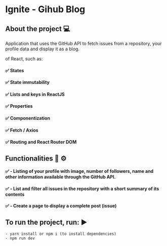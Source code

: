 # Ignite - Gihub Blog 

## About the project 💻
Application that uses the GitHub API to fetch issues from a repository, your profile data and display it as a blog.

of React, such as: 
#### ✅ States
#### ✅ State immutability
#### ✅ Lists and keys in ReactJS
#### ✅ Properties
#### ✅ Componentization
#### ✅ Fetch / Axios
#### ✅ Routing and React Router DOM

## Functionalities 🔧 ⚙️

#### ✅ - Listing of your profile with image, number of followers, name and other information available through the GitHub API.
#### ✅ - List and filter all issues in the repository with a short summary of its contents
#### ✅ - Create a page to display a complete post (issue)

## To run the project, run: ▶️
```
- yarn install or npm i (to install dependencies)
- npm run dev
```




